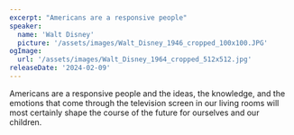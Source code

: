 ```yaml
---
excerpt: "Americans are a responsive people"
speaker:
  name: 'Walt Disney'
  picture: '/assets/images/Walt_Disney_1946_cropped_100x100.JPG'
ogImage:
  url: '/assets/images/Walt_Disney_1964_cropped_512x512.jpg'
releaseDate: '2024-02-09'
---
```


Americans are a responsive people and the ideas, the knowledge, and the emotions that come through the television screen in our living rooms will most certainly shape the course of the future for ourselves and our children.
